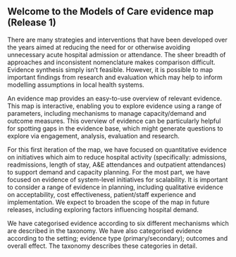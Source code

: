 ## Welcome to the Models of Care evidence map (Release 1)

There are many strategies and interventions that have been developed over the years aimed at reducing the need for or otherwise avoiding unnecessary acute hospital admission or attendance. The sheer breadth of approaches and inconsistent nomenclature makes comparison difficult. Evidence synthesis simply isn’t feasible. However, it is possible to map important findings from research and evaluation which may help to inform modelling assumptions in local health systems.

An evidence map provides an easy-to-use overview of relevant evidence. This map is interactive, enabling you to explore evidence using a range of parameters, including mechanisms to manage capacity/demand and outcome measures.  This overview of evidence can be particularly helpful for spotting gaps in the evidence base, which might generate questions to explore via engagement, analysis, evaluation and research.

For this first iteration of the map, we have focused on quantitative evidence on initiatives which aim to reduce hospital activity (specifically: admissions, readmissions, length of stay, A&E attendances and outpatient attendances) to support demand and capacity planning. For the most part, we have focused on evidence of system-level initiatives for scalability. 
It is important to consider a range of evidence in planning, including qualitative evidence on acceptability, cost effectiveness, patient/staff experience and implementation. We expect to broaden the scope of the map in future releases, including exploring factors influencing hospital demand.  

We have categorised evidence according to six different mechanisms which are described in the taxonomy.  We have also categorised evidence according to the setting; evidence type (primary/secondary); outcomes and overall effect. The taxonomy describes these categories in detail.
